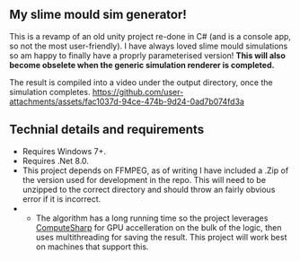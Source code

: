 ## My slime mould sim generator!
This is a revamp of an old unity project re-done in C# (and is a console app, so not the most user-friendly).
I have always loved slime mould simulations so am happy to finally have a proprly parameterised version!
**This will also become obselete when the generic simulation renderer is completed.**

The result is compiled into a video under the output directory, once the simulation completes.
https://github.com/user-attachments/assets/fac1037d-94ce-474b-9d24-0ad7b074fd3a


## Technial details and requirements
- Requires Windows 7+.
- Requires .Net 8.0.
- This project depends on FFMPEG, as of writing I have included a .Zip of the version used for development in the repo. This will need to be unzipped to the correct directory and should throw an fairly obvious error if it is incorrect.
- - The algorithm has a long running time so the project leverages [ComputeSharp](https://github.com/Sergio0694/ComputeSharp) for GPU accelleration on the bulk of the logic, then uses multithreading for saving the result. This project will work best on machines that support this. 
